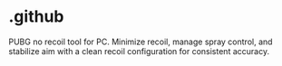 # .github
PUBG no recoil tool for PC. Minimize recoil, manage spray control, and stabilize aim with a clean recoil configuration for consistent accuracy.
